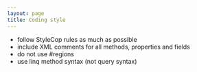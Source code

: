 ```yaml
---
layout: page
title: Coding style
---
```


- follow StyleCop rules as much as possible
- include XML comments for all methods, properties and fields
- do not use #regions
- use linq method syntax (not query syntax)